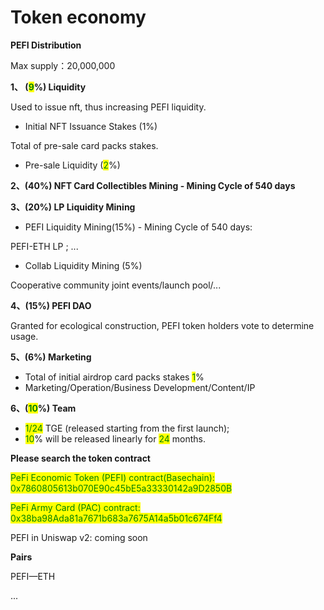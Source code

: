 # Token economy

**PEFI Distribution**

Max supply：20,000,000

**1、 (**<mark style="color:green;">**9**</mark>**%) Liquidity**

Used to issue nft, thus increasing PEFI liquidity.

* Initial NFT Issuance Stakes (1%)

Total of pre-sale card packs stakes.

* Pre-sale Liquidity (<mark style="color:green;">2</mark>%)

**2、(40%) NFT Card Collectibles Mining - Mining Cycle of 540 days**

**3、(20%) LP Liquidity Mining**&#x20;

* &#x20;PEFI Liquidity Mining(15%) - Mining Cycle of 540 days:

PEFI-ETH LP ; ...

* &#x20;Collab Liquidity Mining (5%)

Cooperative community joint events/launch pool/...

**4、(15%) PEFI DAO**

Granted for ecological construction, PEFI token holders vote to determine usage.

**5、(6%) Marketing**

* Total of initial airdrop card packs stakes <mark style="color:green;">1</mark>%&#x20;
* Marketing/Operation/Business Development/Content/IP&#x20;

**6、(**<mark style="color:green;">**10**</mark>**%) Team**

* <mark style="color:green;">1/24</mark> TGE (released starting from the first launch);&#x20;
* <mark style="color:green;">10</mark>% will be released linearly for <mark style="color:green;">24</mark> months.



**Please search the token contract**

<mark style="color:green;">PeFi Economic Token (PEFI) contract(Basechain): 0x7860805613b070E90c45bE5a33330142a9D2850B</mark>

<mark style="color:green;">PeFi Army Card (PAC) contract: 0x38ba98Ada81a7671b683a7675A14a5b01c674Ff4</mark>



PEFI in Uniswap v2: coming soon

**Pairs**

PEFI—ETH

...
